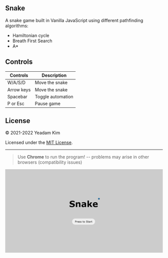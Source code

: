 ## Snake

A snake game built in Vanilla JavaScript using different pathfinding algorithms:  
- Hamiltonian cycle
- Breath First Search
- A*

## Controls

| **Controls** | **Description** |
| ----------- | ----------- |
| W/A/S/D | Move the snake |
| Arrow keys | Move the snake |
| Spacebar | Toggle automation |
| P or Esc | Pause game |

## License

© 2021-2022 Yeadam Kim

Licensed under the [MIT License](LICENSE).

---

> Use **Chrome** to run the program! -- problems may arise in other browsers (compatibility issues)

![screenshot](/images/screenshot.png)
